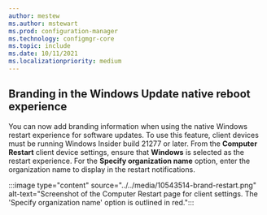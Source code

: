 ```yaml
---
author: mestew
ms.author: mstewart
ms.prod: configuration-manager
ms.technology: configmgr-core
ms.topic: include
ms.date: 10/11/2021
ms.localizationpriority: medium
---
```


## <a name="bkmk_brand"></a> Branding in the Windows Update native reboot experience
<!--10543514-->
You can now add branding information when using the native Windows restart experience for software updates. To use this feature, client devices must be running Windows Insider build 21277 or later. From the **Computer Restart** client device settings, ensure that **Windows** is selected as the restart experience. For the **Specify organization name** option, enter the organization name to display in the restart notifications.

:::image type="content" source="../../media/10543514-brand-restart.png" alt-text="Screenshot of the Computer Restart page for client settings. The 'Specify organization name' option is outlined in red.":::
